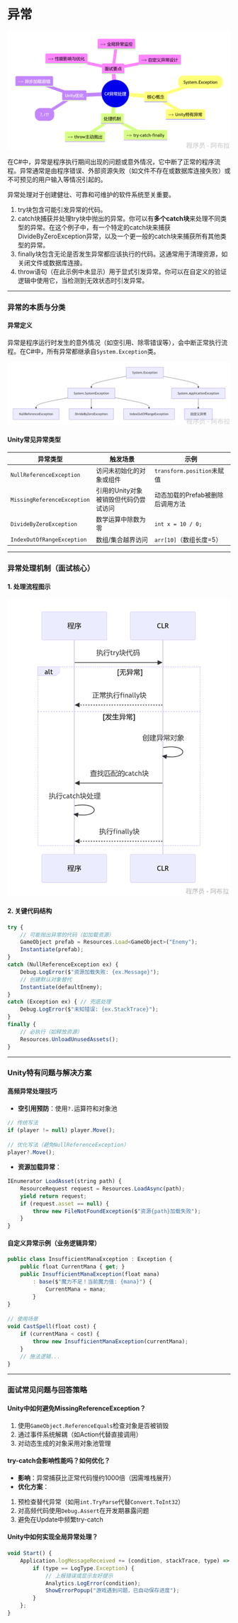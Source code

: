 # 异常

![img](assets/1753690069313-0f5518fd-3197-4db5-8115-d060ad57b8ef.png)

在C#中，异常是程序执行期间出现的问题或意外情况，它中断了正常的程序流程。异常通常是由程序错误、外部资源失败（如文件不存在或数据库连接失败）或不可预见的用户输入等情况引起的。

异常处理对于创建健壮、可靠和可维护的软件系统至关重要。

1. try块包含可能引发异常的代码。
2. catch块捕获并处理try块中抛出的异常。你可以有**多个catch块**来处理不同类型的异常。在这个例子中，有一个特定的catch块来捕获DivideByZeroException异常，以及一个更一般的catch块来捕获所有其他类型的异常。
3. finally块包含无论是否发生异常都应该执行的代码。这通常用于清理资源，如关闭文件或数据库连接。
4. throw语句（在此示例中未显示）用于显式引发异常。你可以在自定义的验证逻辑中使用它，当检测到无效状态时引发异常。

------

### 异常的本质与分类

#### 异常定义

异常是程序运行时发生的意外情况（如空引用、除零错误等），会中断正常执行流程。在C#中，所有异常都继承自`System.Exception`类。

![img](assets/1753689962070-b049f554-6175-469a-b34e-473e4b5c3b95.png)

#### Unity常见异常类型

| **异常类型**                | **触发场景**                          | **示例**                         |
| --------------------------- | ------------------------------------- | -------------------------------- |
| `NullReferenceException`    | 访问未初始化的对象或组件              | `transform.position`未赋值       |
| `MissingReferenceException` | 引用的Unity对象被销毁但代码仍尝试访问 | 动态加载的Prefab被删除后调用方法 |
| `DivideByZeroException`     | 数学运算中除数为零                    | `int x = 10 / 0;`                |
| `IndexOutOfRangeException`  | 数组/集合越界访问                     | `arr[10]`（数组长度=5）          |

------

### 异常处理机制（面试核心）

#### 1. 处理流程图示

![img](assets/1753689977038-ff6f09fa-bb01-4b12-be82-f042ab91ead4.png)

#### 2. 关键代码结构

```js
try {
    // 可能抛出异常的代码（如加载资源）
    GameObject prefab = Resources.Load<GameObject>("Enemy");
    Instantiate(prefab);
}
catch (NullReferenceException ex) {
    Debug.LogError($"资源加载失败: {ex.Message}");
    // 创建默认对象替代
    Instantiate(defaultEnemy); 
}
catch (Exception ex) { // 兜底处理
    Debug.LogError($"未知错误: {ex.StackTrace}");
}
finally {
    // 必执行（如释放资源）
    Resources.UnloadUnusedAssets(); 
}
```

------

### Unity特有问题与解决方案

#### 高频异常处理技巧

- **空引用预防**：使用`?.`运算符和对象池

```js
// 传统写法
if (player != null) player.Move();

// 优化写法（避免NullReferenceException）
player?.Move();
```

- **资源加载异常**：

```js
IEnumerator LoadAsset(string path) {
    ResourceRequest request = Resources.LoadAsync(path);
    yield return request;
    if (request.asset == null) {
        throw new FileNotFoundException($"资源{path}加载失败");
    }
}
```

#### 自定义异常示例（业务逻辑异常）

```js
public class InsufficientManaException : Exception {
    public float CurrentMana { get; }
    public InsufficientManaException(float mana) 
        : base($"魔力不足！当前魔力值: {mana}") {
            CurrentMana = mana;
        }
}

// 使用场景
void CastSpell(float cost) {
    if (currentMana < cost) {
        throw new InsufficientManaException(currentMana);
    }
    // 施法逻辑...
}
```

------

### 面试常见问题与回答策略

#### Unity中如何避免MissingReferenceException？

1. 使用`GameObject.ReferenceEquals`检查对象是否被销毁
2. 通过事件系统解耦（如Action代替直接调用）
3. 对动态生成的对象采用对象池管理

#### try-catch会影响性能吗？如何优化？

- **影响**：异常捕获比正常代码慢约1000倍（因需堆栈展开）
- **优化方案**： 

1. 预检查替代异常（如用`int.TryParse`代替`Convert.ToInt32`）
2. 对高频代码使用`Debug.Assert`在开发期暴露问题
3. 避免在Update中频繁try-catch

#### Unity中如何实现全局异常处理？

```js
void Start() {
    Application.logMessageReceived += (condition, stackTrace, type) => {
        if (type == LogType.Exception) {
            // 上报错误或显示友好提示
            Analytics.LogError(condition);
            ShowErrorPopup("游戏遇到问题，已自动保存进度");
        }
    };
}
```
